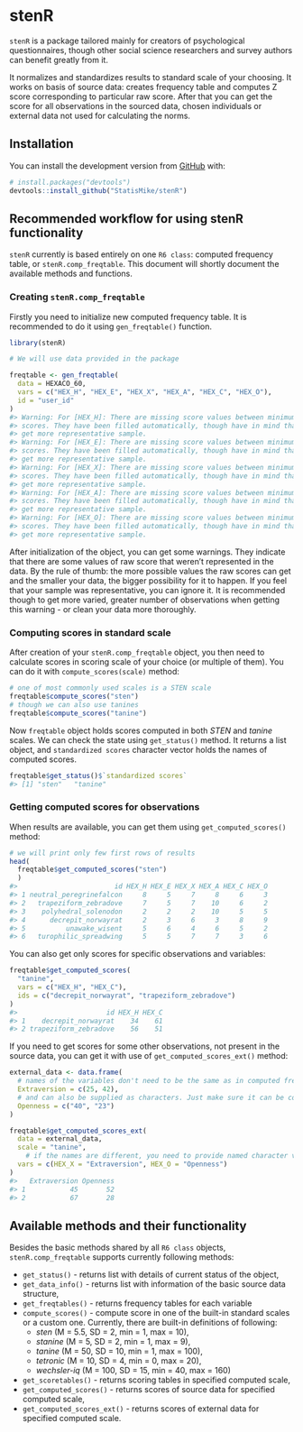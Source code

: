 
<!-- README.md is generated from README.Rmd. Please edit that file -->

# stenR

<!-- badges: start -->
<!-- badges: end -->

`stenR` is a package tailored mainly for creators of psychological
questionnaires, though other social science researchers and survey
authors can benefit greatly from it.

It normalizes and standardizes results to standard scale of your
choosing. It works on basis of source data: creates frequency table and
computes Z score corresponding to particular raw score. After that you
can get the score for all observations in the sourced data, chosen
individuals or external data not used for calculating the norms.

## Installation

You can install the development version from
[GitHub](https://github.com/) with:

``` r
# install.packages("devtools")
devtools::install_github("StatisMike/stenR")
```

## Recommended workflow for using stenR functionality

`stenR` currently is based entirely on one `R6 class`: computed
frequency table, or `stenR.comp_freqtable`. This document will shortly
document the available methods and functions.

### Creating `stenR.comp_freqtable`

Firstly you need to initialize new computed frequency table. It is
recommended to do it using `gen_freqtable()` function.

``` r
library(stenR)

# We will use data provided in the package

freqtable <- gen_freqtable(
  data = HEXACO_60,
  vars = c("HEX_H", "HEX_E", "HEX_X", "HEX_A", "HEX_C", "HEX_O"),
  id = "user_id"
)
#> Warning: For [HEX_H]: There are missing score values between minimum and maximum
#> scores. They have been filled automatically, though have in mind that you should
#> get more representative sample.
#> Warning: For [HEX_E]: There are missing score values between minimum and maximum
#> scores. They have been filled automatically, though have in mind that you should
#> get more representative sample.
#> Warning: For [HEX_X]: There are missing score values between minimum and maximum
#> scores. They have been filled automatically, though have in mind that you should
#> get more representative sample.
#> Warning: For [HEX_A]: There are missing score values between minimum and maximum
#> scores. They have been filled automatically, though have in mind that you should
#> get more representative sample.
#> Warning: For [HEX_O]: There are missing score values between minimum and maximum
#> scores. They have been filled automatically, though have in mind that you should
#> get more representative sample.
```

After initialization of the object, you can get some warnings. They
indicate that there are some values of raw score that weren’t
represented in the data. By the rule of thumb: the more possible values
the raw scores can get and the smaller your data, the bigger possibility
for it to happen. If you feel that your sample was representative, you
can ignore it. It is recommended though to get more varied, greater
number of observations when getting this warning - or clean your data
more thoroughly.

### Computing scores in standard scale

After creation of your `stenR.comp_freqtable` object, you then need to
calculate scores in scoring scale of your choice (or multiple of them).
You can do it with `compute_scores(scale)` method:

``` r
# one of most commonly used scales is a STEN scale
freqtable$compute_scores("sten")
# though we can also use tanines
freqtable$compute_scores("tanine")
```

Now `freqtable` object holds scores computed in both *STEN* and *tanine*
scales. We can check the state using `get_status()` method. It returns a
list object, and `standardized scores` character vector holds the names
of computed scores.

``` r
freqtable$get_status()$`standardized scores`
#> [1] "sten"   "tanine"
```

### Getting computed scores for observations

When results are available, you can get them using
`get_computed_scores()` method:

``` r
# we will print only few first rows of results
head(
  freqtable$get_computed_scores("sten")
  )
#>                        id HEX_H HEX_E HEX_X HEX_A HEX_C HEX_O
#> 1 neutral_peregrinefalcon     8     5     7     8     6     3
#> 2   trapeziform_zebradove     7     5     7    10     6     2
#> 3    polyhedral_solenodon     2     2     2    10     5     5
#> 4      decrepit_norwayrat     2     3     6     3     8     9
#> 5          unawake_wisent     5     6     4     6     5     2
#> 6   turophilic_spreadwing     5     5     7     7     3     6
```

You can also get only scores for specific observations and variables:

``` r
freqtable$get_computed_scores(
  "tanine",
  vars = c("HEX_H", "HEX_C"),
  ids = c("decrepit_norwayrat", "trapeziform_zebradove")
)
#>                      id HEX_H HEX_C
#> 1    decrepit_norwayrat    34    61
#> 2 trapeziform_zebradove    56    51
```

If you need to get scores for some other observations, not present in
the source data, you can get it with use of `get_computed_scores_ext()`
method:

``` r
external_data <- data.frame(
  # names of the variables don't need to be the same as in computed freqtable
  Extraversion = c(25, 42),
  # and can also be supplied as characters. Just make sure it can be coerced to numerical
  Openness = c("40", "23")
)

freqtable$get_computed_scores_ext(
  data = external_data,
  scale = "tanine",
    # if the names are different, you need to provide named character vector
  vars = c(HEX_X = "Extraversion", HEX_O = "Openness")
)
#>   Extraversion Openness
#> 1           45       52
#> 2           67       28
```

## Available methods and their functionality

Besides the basic methods shared by all `R6 class` objects,
`stenR.comp_freqtable` supports currently following methods:

-   `get_status()` - returns list with details of current status of the
    object,
-   `get_data_info()` - returns list with information of the basic
    source data structure,
-   `get_freqtables()` - returns frequency tables for each variable
-   `compute_scores()` - compute score in one of the built-in standard
    scales or a custom one. Currently, there are built-in definitions of
    following:
    -   *sten* (M = 5.5, SD = 2, min = 1, max = 10),
    -   *stanine* (M = 5, SD = 2, min = 1, max = 9),
    -   *tanine* (M = 50, SD = 10, min = 1, max = 100),
    -   *tetronic* (M = 10, SD = 4, min = 0, max = 20),
    -   *wechsler-iq* (M = 100, SD = 15, min = 40, max = 160)
-   `get_scoretables()` - returns scoring tables in specified computed
    scale,
-   `get_computed_scores()` - returns scores of source data for
    specified computed scale,
-   `get_computed_scores_ext()` - returns scores of external data for
    specified computed scale.
